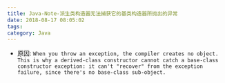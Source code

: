 ```yaml
---
title: Java-Note-派生类构造器无法捕获它的基类构造器所抛出的异常
date: 2018-08-17 08:05:02
tags:
category: Java
---
```

- 原因: `When you throw an exception, the compiler creates no object. This is why a derived-class constructor cannot catch a base-class constructor exception: it can't "recover" from the exception failure, since there's no base-class sub-object.`